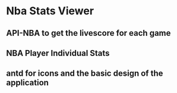 # Nba Stats Viewer

## API-NBA to get the livescore for each game

## NBA Player Individual Stats

## antd for icons and the basic design of the application

<!-- ! Deleting the src folder and creating a new instance of the src folder -->

<!-- ! setting up indexjs and app.js files in src  -->

<!-- ! installing dependencies -->

<!-- ! breaking the home page into 3 main sections, navbar, main and footer -->

<!-- * building the navbar -->

<!-- * rafce navbar, install dependencies, install icons -->

<!-- * creating a logo, menu options and a button for mobile toggle abilities -->

<!-- ! App.css file for basic styling of the page -->

<!-- * importing navbar to app component -->

<!-- * creating a way to house all component imports in one file rather than having to import them in the app component -->

<!-- * styling the components we created along the way -->

<!-- ! adding menu items and changing the styling in navbar along the way -->

<!-- * adding items to the main component in app.js file -->

<!-- * creating components' boilerplates to see if routes hit -->

<!-- * creating a footer in app.js file and giving it a common styling  -->

<!-- ! creating the live score card that will display scores of current teams fetched from apis -->

<!-- ! using cards and statistics from antdesign -->

<!-- * trying to fetch data using redux toolkit -->

<!-- * we start by creating a store, a store is one state of truth where all other states of our applications are housed -->

<!-- * importing the store into index.js and encompassing it into provider to make sure that the entire app component has access to all the reducers and state from the store variable -->

<!-- * if the score link does not work try to fix the create request in scoreApiv 3:35-->

<!-- * establish a connection to the api in store.js using scoreApi created in the store using reducerPath and reducers -->

<!-- ! try to get the api working to display top news and articles in the basket ball world -->

<!-- ! will need to come back and finish the top portion of the app by displaying latest nba news -->

<!-- ! continued building the home page and setting up basic layout of the eastern and western conference teams -->
